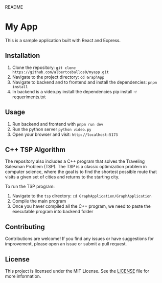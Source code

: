 README
# My App

This is a sample application built with React and Express.

## Installation

1. Clone the repository: `git clone https://github.com/albertceballos0/myapp.git`
2. Navigate to the project directory: `cd GraphApp`
3. Navigate to backend and to frontend and install the dependencies: `pnpm install`
4. In backend is a video.py install the dependencies pip install -r requeriments.txt


## Usage

1. Run backend and frontend with `pnpm run dev` 
2. Run the python server `python video.py`
3. Open your browser and visit: `http://localhost:5173`


## C++ TSP Algorithm

The repository also includes a C++ program that solves the Traveling Salesman Problem (TSP). The TSP is a classic optimization problem in computer science, where the goal is to find the shortest possible route that visits a given set of cities and returns to the starting city.

To run the TSP program:

1. Navigate to the `tsp` directory: `cd GraphApplication/GraphApplication`
2. Compile the main program
3. Once you haver compiled all the C++ program, we need to paste the executable program into backend folder

## Contributing

Contributions are welcome! If you find any issues or have suggestions for improvement, please open an issue or submit a pull request.

## License

This project is licensed under the MIT License. See the [LICENSE](LICENSE) file for more information.